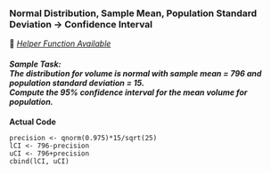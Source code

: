 ### Normal Distribution, Sample Mean, Population Standard Deviation &#8594; Confidence Interval
:white_heart: [_Helper Function Available_](../../[SC]-Descriptive-Analytics/[SC]-Sampling-and-Estimation/[HF]-Confidence-Interval-Known-Population-sd.md)
#### **_Sample Task:</br>The distribution for volume is normal with sample mean = 796 and population standard deviation = 15.</br>Compute the 95% confidence interval for the mean volume for population._**
**Actual Code**
```
precision <- qnorm(0.975)*15/sqrt(25)
lCI <- 796-precision
uCI <- 796+precision
cbind(lCI, uCI)
```
